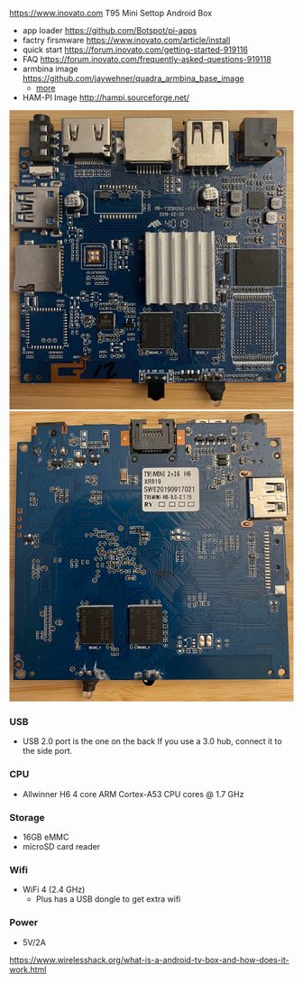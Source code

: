 https://www.inovato.com
 T95 Mini Settop Android Box
 - app loader https://github.com/Botspot/pi-apps
 - factry firsmware https://www.inovato.com/article/install
 - quick start https://forum.inovato.com/getting-started-919116
 - FAQ https://forum.inovato.com/frequently-asked-questions-919118
 - armbina image https://github.com/jaywehner/quadra_armbina_base_image
   - [more](https://forum.armbian.com/topic/16600-t95-allwinner-h616-armbian/)
 - HAM-PI Image http://hampi.sourceforge.net/


![top](top.jpeg)
![back](back.jpeg)

 ### USB
 - USB 2.0 port is the one on the back If you use a 3.0 hub, connect it to the side port.

 ### CPU
- Allwinner H6 4 core ARM Cortex-A53 CPU cores @ 1.7 GHz

### Storage
 - 16GB eMMC
 - microSD card reader

### Wifi
- WiFi 4 (2.4 GHz)
   - Plus has a USB dongle to get extra wifi
### Power
- 5V/2A


https://www.wirelesshack.org/what-is-a-android-tv-box-and-how-does-it-work.html
